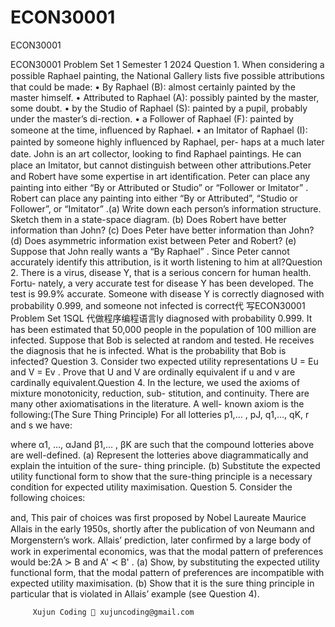 # ECON30001
ECON30001


ECON30001 Problem Set 1 Semester 1 2024 Question 1. When considering a possible Raphael painting, the National Gallery lists ﬁve possible attributions that could be made: • By Raphael (B): almost certainly painted by the master himself. • Attributed to Raphael (A): possibly painted by the master, some doubt. • by the Studio of Raphael (S): painted by a pupil, probably under the master’s di-rection. • a Follower of Raphael (F): painted by someone at the time, inﬂuenced by Raphael. • an Imitator of Raphael (I): painted by someone highly inﬂuenced by Raphael, per- haps at a much later date. John is an art collector, looking to ﬁnd Raphael paintings. He can place an Imitator, but cannot distinguish between other attributions.Peter and Robert have some expertise in art identiﬁcation. Peter can place any painting into either “By or Attributed or Studio” or “Follower or Imitator” . Robert can place any painting into either “By or Attributed”, “Studio or Follower”, or “Imitator” .(a) Write down each person’s information structure. Sketch them in a state-space diagram. (b) Does Robert have better information than John? (c) Does Peter have better information than John? (d) Does asymmetric information exist between Peter and Robert? (e) Suppose that John really wants a “By Raphael” . Since Peter cannot accurately identify this attribution, is it worth listening to him at all?Question 2. There is a virus, disease Y, that is a serious concern for human health. Fortu- nately, a very accurate test for disease Y has been developed. The test is 99.9% accurate. Someone with disease Y is correctly diagnosed with probability 0.999, and someone not infected is correct代 写ECON30001 Problem Set 1SQL 代做程序编程语言ly diagnosed with probability 0.999. It has been estimated that 50,000 people in the population of 100 million are infected. Suppose that Bob is selected at random and tested. He receives the diagnosis that he is infected. What is the probability that Bob is infected? Question 3. Consider two expected utility representations U = Eu and V = Ev . Prove that U and V are ordinally equivalent if u and v are cardinally equivalent.Question 4. In the lecture, we used the axioms of mixture monotonicity, reduction, sub- stitution, and continuity. There are many other axiomatisations in the literature. A well- known axiom is the following:(The Sure Thing Principle) For all lotteries p1,… , pJ, q1,…, qK, r and s we have:

where α1, …, αJand β1,… , βK are such that the compound lotteries above are well-defined. (a) Represent the lotteries above diagrammatically and explain the intuition of the sure- thing principle. (b) Substitute the expected utility functional form to show that the sure-thing principle is a necessary condition for expected utility maximisation. Question 5. Consider the following choices:

and, This pair of choices was ﬁrst proposed by Nobel Laureate Maurice Allais in the early 1950s, shortly after the publication of von Neumann and Morgenstern’s work. Allais’ prediction, later conﬁrmed by a large body of work in experimental economics, was that the modal pattern of preferences would be:2A ≻ B and A' ≺ B' . (a) Show, by substituting the expected utility functional form, that the modal pattern of preferences are incompatible with expected utility maximisation. (b) Show that it is the sure thing principle in particular that is violated in Allais’ example (see Question 4).

         Xujun Coding 📧 xujuncoding@gmail.com
